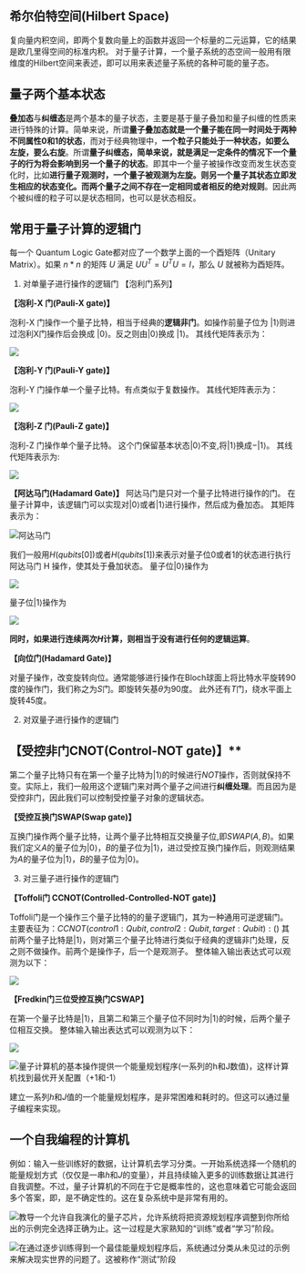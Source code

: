 ## 希尔伯特空间(Hilbert Space) 
复向量内积空间，即两个复数向量上的函数并返回一个标量的二元运算，它的结果是欧几里得空间的标准内积。
对于量子计算，一个量子系统的态空间一般用有限维度的Hilbert空间来表述，即可以用来表述量子系统的各种可能的量子态。

## 量子两个基本状态
**叠加态**与**纠缠态**是两个基本的量子状态，主要是基于量子叠加和量子纠缠的性质来进行特殊的计算。简单来说，所谓**量子叠加态就是一个量子能在同一时间处于两种不同属性0和1的状态**，而对于经典物理中，**一个粒子只能处于一种状态，如要么左旋，要么右旋**。所谓**量子纠缠态，简单来说，就是满足一定条件的情况下一个量子的行为将会影响到另一个量子的状态**。即其中一个量子被操作改变而发生状态变化时，比如**进行量子观测时，一个量子被观测为左旋。则另一个量子其状态立即发生相应的状态变化。而两个量子之间不存在一定相同或者相反的绝对规则**。因此两个被纠缠的粒子可以是状态相同，也可以是状态相反。

## 常用于量子计算的逻辑门
每一个 Quantum Logic Gate都对应了一个数学上面的一个酉矩阵（Unitary Matrix）。如果 $n*n$ 的矩阵 $U$ 满足 $UU^{T}=U^{T}U=I$，那么 $U$ 就被称为酉矩阵。

1. 对单量子进行操作的逻辑门
【泡利门系列】 

**【泡利-X 门(Pauli-X gate)】** 

泡利-X 门操作一个量子比特，相当于经典的**逻辑非门**。如操作前量子位为 $|1\rangle$则进过泡利X门操作后会换成 $|0\rangle$。反之则由$|0\rangle$换成 $|1\rangle$。 
其线代矩阵表示为： 

![](https://img-blog.csdn.net/20180420125300977?watermark/2/text/aHR0cHM6Ly9ibG9nLmNzZG4ubmV0L2xzdHRveQ==/font/5a6L5L2T/fontsize/400/fill/I0JBQkFCMA==/dissolve/70)

**【泡利-Y 门(Pauli-Y gate)】**

泡利-Y 门操作单一个量子比特。有点类似于复数操作。
其线代矩阵表示为：

![](https://img-blog.csdn.net/20180420125622300?watermark/2/text/aHR0cHM6Ly9ibG9nLmNzZG4ubmV0L2xzdHRveQ==/font/5a6L5L2T/fontsize/400/fill/I0JBQkFCMA==/dissolve/70)

**【泡利-Z 门(Pauli-Z gate)】**

泡利-Z 门操作单个量子比特。 这个门保留基本状态$|0\rangle$不变,将$|1\rangle$换成$-|1\rangle$。 
其线代矩阵表示为:

![](https://img-blog.csdn.net/20180420125901721?watermark/2/text/aHR0cHM6Ly9ibG9nLmNzZG4ubmV0L2xzdHRveQ==/font/5a6L5L2T/fontsize/400/fill/I0JBQkFCMA==/dissolve/70)

**【阿达马门(Hadamard Gate)】** 
阿达马门是只对一个量子比特进行操作的门。 在量子计算中，该逻辑门可以实现对$|0\rangle$或者$|1\rangle$进行操作，然后成为叠加态。
其矩阵表示为：

![阿达马门](https://img-blog.csdn.net/20180419223507931?watermark/2/text/aHR0cHM6Ly9ibG9nLmNzZG4ubmV0L2xzdHRveQ==/font/5a6L5L2T/fontsize/400/fill/I0JBQkFCMA==/dissolve/70)

我们一般用$H(qubits[0])$或者$H(qubits[1])$来表示对量子位0或者1的状态进行执行阿达马门 H 操作，使其处于叠加状态。 
量子位$|0\rangle$操作为

![](https://img-blog.csdn.net/20180419224119138?watermark/2/text/aHR0cHM6Ly9ibG9nLmNzZG4ubmV0L2xzdHRveQ==/font/5a6L5L2T/fontsize/400/fill/I0JBQkFCMA==/dissolve/70)

量子位$|1\rangle$操作为

![](https://img-blog.csdn.net/20180419224152224?watermark/2/text/aHR0cHM6Ly9ibG9nLmNzZG4ubmV0L2xzdHRveQ==/font/5a6L5L2T/fontsize/400/fill/I0JBQkFCMA==/dissolve/70)

**同时，如果进行连续两次$H$计算，则相当于没有进行任何的逻辑运算**。

**【向位门(Hadamard Gate)】**

对量子操作，改变旋转向位。通常能够进行操作在Bloch球面上将比特水平旋转$90$度的操作门，我们称之为$S$门。即旋转矢基$\theta$为90度。 
此外还有$T$门，绕水平面上旋转$45$度。

2. 对双量子进行操作的逻辑门

## 【受控非门CNOT(Control-NOT gate)】**

第二个量子比特只有在第一个量子比特为$|1\rangle$的时候进行$NOT$操作，否则就保持不变。实际上，我们一般用这个逻辑门来对两个量子之间进行**纠缠处理**。而且因为是受控非门，因此我们可以控制受控量子对象的逻辑状态。

**【受控互换门SWAP(Swap gate)】** 

互换门操作两个量子比特，让两个量子比特相互交换量子位,即$SWAP(A,B)$。如果我们定义$A$的量子位为$|0\rangle$，$B$的量子位为$|1\rangle$，进过受控互换门操作后，则观测结果为$A$的量子位为$|1\rangle$，$B$的量子位为$|0\rangle$。

3. 对三量子进行操作的逻辑门

**【Toffoli门 CCNOT(Controlled-Controlled-NOT gate)】** 

Toffoli门是一个操作三个量子比特的的量子逻辑门，其为一种通用可逆逻辑门。 
主要表征为：$CCNOT (control1 : Qubit, control2 : Qubit, target : Qubit):()$ 
其前两个量子比特是$|1\rangle$，则对第三个量子比特进行类似于经典的逻辑非门处理，反之则不做操作。前两个是操作子，后一个是观测子。 
整体输入输出表达式可以观测为以下： 

![](https://img-blog.csdn.net/20180420124705463?watermark/2/text/aHR0cHM6Ly9ibG9nLmNzZG4ubmV0L2xzdHRveQ==/font/5a6L5L2T/fontsize/400/fill/I0JBQkFCMA==/dissolve/70)

**【Fredkin门三位受控互换门CSWAP】**

在第一个量子比特是$|1\rangle$，且第二和第三个量子位不同时为$|1\rangle$的时候，后两个量子位相互交换。
整体输入输出表达式可以观测为以下： 

![](https://img-blog.csdn.net/20180420131459196?watermark/2/text/aHR0cHM6Ly9ibG9nLmNzZG4ubmV0L2xzdHRveQ==/font/5a6L5L2T/fontsize/400/fill/I0JBQkFCMA==/dissolve/70)



![量子计算机的基本操作提供一个能量规划程序(一系列的$h$和$J$数值)，这样计算机找到最优开关配置（+1和-1）](https://img-blog.csdn.net/20170622085130472)

建立一系列$h$和$J$值的一个能量规划程序，是非常困难和耗时的。但这可以通过量子编程来实现。

## 一个自我编程的计算机
例如：输入一些训练好的数据，让计算机去学习分类。一开始系统选择一个随机的能量规划方式（仅仅是一串$h$和$J$的变量），并且持续输入更多的训练数据让其进行自我调整。不过，量子计算机的不同在于它是概率性的，这也意味着它可能会返回多个答案，即，是不确定性的。这在复杂系统中是非常有用的。

![教导一个允许自我演化的量子芯片，允许系统将把资源规划程序调整到你所给出的示例完全选择正确为止。这一过程是大家熟知的“训练”或者“学习”阶段。](https://img-blog.csdn.net/20170622085230160)

![在通过逐步训练得到一个最佳能量规划程序后，系统通过分类从未见过的示例来解决现实世界的问题了。这被称作“测试”阶段 ](https://img-blog.csdn.net/20170622085315920)
